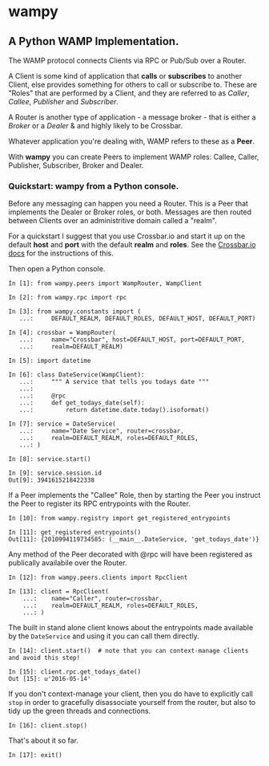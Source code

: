 # wampy

## A Python WAMP Implementation.

The WAMP protocol connects Clients via RPC or Pub/Sub over a Router.

A Client is some kind of application that __calls__ or __subscribes__ to another Client, else provides something for others to call or subscribe to. These are "Roles" that are performed by a Client, and they are referred to as *Caller*, *Callee*, *Publisher* and *Subscriber*. 

A Router is another type of application - a message broker - that is either a *Broker* or a *Dealer* & and highly likely to be Crossbar.

Whatever application you're dealing with, WAMP refers to these as a __Peer__.

With __wampy__ you can create Peers to implement WAMP roles: Callee, Caller, Publisher, Subscriber, Broker and Dealer.

### Quickstart: wampy from a Python console.

Before any messaging can happen you need a Router. This is a Peer that implements the Dealer or Broker roles, or both. Messages are then routed between Clients over an administritive domain called a "realm".

For a quickstart I suggest that you use Crossbar.io and start it up on the default __host__ and __port__ with the default __realm__ and __roles__. See the [Crossbar.io docs](http://crossbar.io/docs/Quick-Start/) for the instructions of this.

Then open a Python console.

	In [1]: from wampy.peers import WampRouter, WampClient

	In [2]: from wampy.rpc import rpc

	In [3]: from wampy.constants import (
	   ...: 	DEFAULT_REALM, DEFAULT_ROLES, DEFAULT_HOST, DEFAULT_PORT)

	In [4]: crossbar = WampRouter(
	   ...: 	name="Crossbar", host=DEFAULT_HOST, port=DEFAULT_PORT,
	   ...: 	realm=DEFAULT_REALM)

	In [5]: import datetime

	In [6]: class DateService(WampClient):
	   ...: 	""" A service that tells you todays date """
	   ...: 	
	   ...: 	@rpc
	   ...: 	def get_todays_date(self):
	   ...: 	    return datetime.date.today().isoformat()

	In [7]: service = DateService(
	   ...:		name="Date Service", router=crossbar,
	   ...: 	realm=DEFAULT_REALM, roles=DEFAULT_ROLES,
	   ...: )

	In [8]: service.start()

	In [9]: service.session.id
	Out[9]: 3941615218422338

If a Peer implements the "Callee" Role, then by starting the Peer you instruct the Peer to register its RPC entrypoints with the Router.

	In [10]: from wampy.registry import get_registered_entrypoints

	In [11]: get_registered_entrypoints()
	Out[11]: {2010994119734585: (__main__.DateService, 'get_todays_date')}

Any method of the Peer decorated with @rpc will have been registered as publically availabile over the Router.

	In [12]: from wampy.peers.clients import RpcClient

	In [13]: client = RpcClient(
	    ...: 	name="Caller", router=crossbar,
	    ...: 	realm=DEFAULT_REALM, roles=DEFAULT_ROLES,
	    ...: )

The built in stand alone client knows about the entrypoints made available by the ``DateService`` and using it you can call them directly.

	In [14]: client.start()  # note that you can context-manage clients and avoid this step!

	In [15]: client.rpc.get_todays_date()
	Out [15]: u'2016-05-14'

If you don't context-manage your client, then you do have to explicitly call ``stop`` in order to gracefully disassociate yourself from the router, but also to tidy up the green threads and connections.

	In [16]: client.stop()

That's about it so far.

	In [17]: exit()
